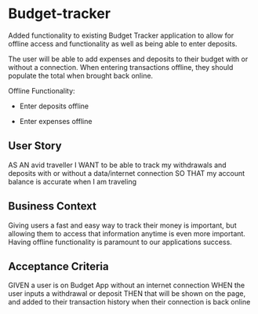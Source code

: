 # Budget-tracker
Added functionality to  existing Budget Tracker application to allow for offline access and functionality as well as being able to enter deposits.

The user will be able to add expenses and deposits to their budget with or without a connection. When entering transactions offline, they should populate the total when brought back online.

Offline Functionality:
* Enter deposits offline

* Enter expenses offline
## User Story
AS AN avid traveller I WANT to be able to track my withdrawals and deposits with or without a data/internet connection SO THAT my account balance is accurate when I am traveling

## Business Context
Giving users a fast and easy way to track their money is important, but allowing them to access that information anytime is even more important. Having offline functionality is paramount to our applications success.

## Acceptance Criteria
GIVEN a user is on Budget App without an internet connection WHEN the user inputs a withdrawal or deposit THEN that will be shown on the page, and added to their transaction history when their connection is back online
